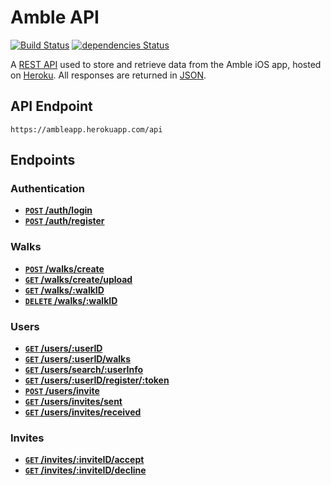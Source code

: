 # Amble API

[![Build Status](https://travis-ci.org/jonomuller/Amble-API.svg?branch=master)](https://travis-ci.org/jonomuller/Amble-API)
[![dependencies Status](https://david-dm.org/jonomuller/Amble-API/status.svg)](https://david-dm.org/jonomuller/Amble-API)

A [REST API](https://en.wikipedia.org/wiki/Representational_state_transfer) used to store and retrieve data from the Amble iOS app, hosted on [Heroku](https://www.heroku.com). All responses are returned in [JSON](http://www.json.org).

## API Endpoint

```
https://ambleapp.herokuapp.com/api
```

## Endpoints

### Authentication

- **[<code>POST</code> /auth/login](https://github.com/jonomuller/Amble-API/blob/master/documentation/auth/login.md)**
- **[<code>POST</code> /auth/register](https://github.com/jonomuller/Amble-API/blob/master/documentation/auth/register.md)**

### Walks

- **[<code>POST</code> /walks/create](https://github.com/jonomuller/Amble-API/blob/master/documentation/walks/create.md)**
- **[<code>GET</code> /walks/create/upload](https://github.com/jonomuller/Amble-API/blob/master/documentation/walks/get_aws_url.md)**
- **[<code>GET</code> /walks/:walkID](https://github.com/jonomuller/Amble-API/blob/master/documentation/walks/get_walk.md)**
- **[<code>DELETE</code> /walks/:walkID](https://github.com/jonomuller/Amble-API/blob/master/documentation/walks/delete_walk.md)**

### Users

- **[<code>GET</code> /users/:userID](https://github.com/jonomuller/Amble-API/blob/master/documentation/users/get_info.md)**
- **[<code>GET</code> /users/:userID/walks](https://github.com/jonomuller/Amble-API/blob/master/documentation/users/get_walks.md)**
- **[<code>GET</code> /users/search/:userInfo](https://github.com/jonomuller/Amble-API/blob/master/documentation/users/search.md)**
- **[<code>GET</code> /users/:userID/register/:token](https://github.com/jonomuller/Amble-API/blob/master/documentation/users/register_token.md)**
- **[<code>POST</code> /users/invite](https://github.com/jonomuller/Amble-API/blob/master/documentation/users/invite.md)**
- **[<code>GET</code> /users/invites/sent](https://github.com/jonomuller/Amble-API/blob/master/documentation/users/get_sent_invites.md)**
- **[<code>GET</code> /users/invites/received](https://github.com/jonomuller/Amble-API/blob/master/documentation/users/get_received_invites.md)**

### Invites

- **[<code>GET</code> /invites/:inviteID/accept](https://github.com/jonomuller/Amble-API/blob/master/documentation/invites/accept.md)**
- **[<code>GET</code> /invites/:inviteID/decline](https://github.com/jonomuller/Amble-API/blob/master/documentation/invites/decline.md)**